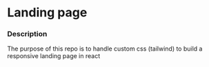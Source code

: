# Landing page

### Description

The purpose of this repo is to handle custom css (tailwind) to build a responsive landing page in react
